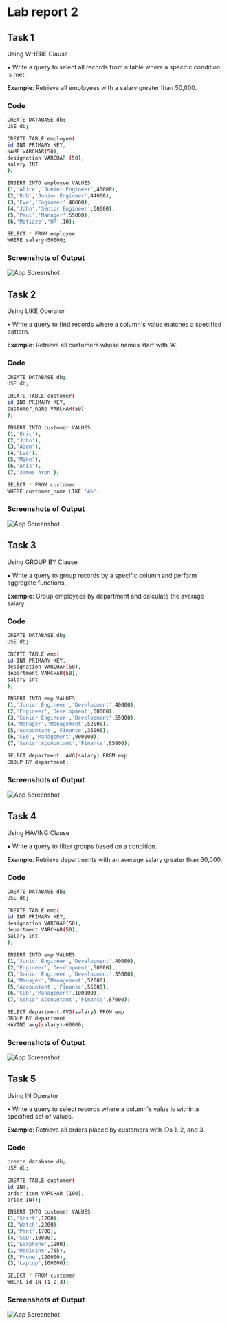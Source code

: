 
# Lab report 2




## Task 1
Using WHERE Clause


•  Write a query to select all records from a table where a specific condition is met.

**Example**: Retrieve all employees with a salary greater than 50,000.
### Code



```bash
CREATE DATABASE db;
USE db;

CREATE TABLE employee(
id INT PRIMARY KEY,
NAME VARCHAR(50),
designation VARCHAR (50),
salary INT
);

INSERT INTO employee VALUES
(1,'Alice','Junior Engineer',40000),
(2,'Bob','Junior Engineer',44000),
(3,'Eve','Engineer',48000),
(4,'John','Senior Engineer',60000),
(5,'Paul','Manager',55000),
(6,'Mofizzz','HR',10);

SELECT * FROM employee
WHERE salary>50000;
```


### Screenshots of Output

![App Screenshot](https://github.com/AbrarShazid/DBMS/blob/main/Lab%20report%202/Images%20of%20Output/1%20output.png)


## Task 2
Using LIKE Operator

•  Write a query to find records where a column's 
value matches a specified pattern.

**Example**: Retrieve all customers whose names start with 'A'.
### Code



```bash
CREATE DATABASE db;
USE db;

CREATE TABLE customer(
id INT PRIMARY KEY,
customer_name VARCHAR(50)
);

INSERT INTO customer VALUES
(1,'Eric'),
(2,'John'),
(3,'Adam'),
(4,'Eve'),
(5,'Mike'),
(6,'Anis'),
(7,'James Aron');

SELECT * FROM customer
WHERE customer_name LIKE 'A%';
```


### Screenshots of Output

![App Screenshot](https://github.com/AbrarShazid/DBMS/blob/main/Lab%20report%202/Images%20of%20Output/2%20output.png)



## Task 3
 Using GROUP BY Clause

•  Write a query to group records by a specific column and perform aggregate functions.

**Example**: Group employees by department and calculate the average salary.
### Code



```bash
CREATE DATABASE db;
USE db;

CREATE TABLE emp(
id INT PRIMARY KEY,
designation VARCHAR(50),
department VARCHAR(50),
salary int
);

INSERT INTO emp VALUES
(1,'Junior Engineer','Development',40000),
(2,'Engineer','Development',50000),
(3,'Senior Engineer','Development',55000),
(4,'Manager','Management',52000),
(5,'Accountant','Finance',35000),
(6,'CEO','Management',900000),
(7,'Senior Accountant','Finance',65000);

SELECT department, AVG(salary) FROM emp 
GROUP BY department;
```


### Screenshots of Output

![App Screenshot](https://github.com/AbrarShazid/DBMS/blob/main/Lab%20report%202/Images%20of%20Output/3%20Output.png)


## Task 4
 Using HAVING Clause
 
•  Write a query to filter groups based on a condition.

**Example**: Retrieve departments with an average salary greater than 60,000.
### Code



```bash
CREATE DATABASE db;
USE db;

CREATE TABLE emp(
id INT PRIMARY KEY,
designation VARCHAR(50),
department VARCHAR(50),
salary int
);

INSERT INTO emp VALUES
(1,'Junior Engineer','Development',40000),
(2,'Engineer','Development',50000),
(3,'Senior Engineer','Development',55000),
(4,'Manager','Management',52000),
(5,'Accountant','Finance',55000),
(6,'CEO','Management',100000),
(7,'Senior Accountant','Finance',67000);

SELECT department,AVG(salary) FROM emp 
GROUP BY department 
HAVING avg(salary)>60000;
```


### Screenshots of Output

![App Screenshot](https://github.com/AbrarShazid/DBMS/blob/main/Lab%20report%202/Images%20of%20Output/4%20output.png)



## Task 5
Using IN Operator

•  Write a query to select records where a column's value is within a specified set of values.

**Example**: Retrieve all orders placed by customers with IDs 1, 2, and 3.
### Code



```bash
create database db;
USE db;

CREATE TABLE customer(
id INT,
order_item VARCHAR (100),
price INT);

INSERT INTO customer VALUES
(1,'Shirt',1200),
(2,'Watch',2200),
(3,'Pant',1700),
(4,'SSD',10000),
(1,'Earphone',1900),
(1,'Medicine',765),
(5,'Phone',120000),
(3,'Laptop',100000);

SELECT * FROM customer
WHERE id IN (1,2,3);
```


### Screenshots of Output

![App Screenshot](https://github.com/AbrarShazid/DBMS/blob/main/Lab%20report%202/Images%20of%20Output/5%20Output.png)



